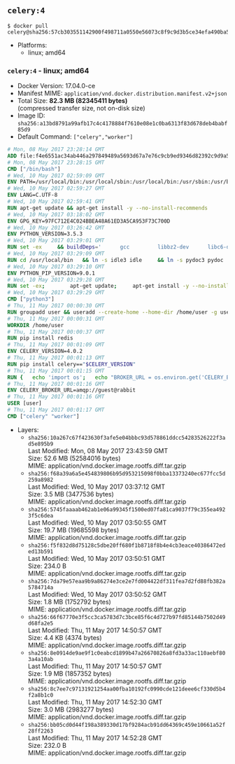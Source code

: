## `celery:4`

```console
$ docker pull celery@sha256:57cb303551142900f498711a0550e56073c8f9c9d3b5ce34efa490ba5e387118
```

-	Platforms:
	-	linux; amd64

### `celery:4` - linux; amd64

-	Docker Version: 17.04.0-ce
-	Manifest MIME: `application/vnd.docker.distribution.manifest.v2+json`
-	Total Size: **82.3 MB (82345411 bytes)**  
	(compressed transfer size, not on-disk size)
-	Image ID: `sha256:a13bd8791a99afb17c4c4178884f7610e08e1c0ba6313f83d678deb4babf85d9`
-	Default Command: `["celery","worker"]`

```dockerfile
# Mon, 08 May 2017 23:28:14 GMT
ADD file:f4e6551ac34ab446a297849489a5693d67a7e76c9cb9ed9346d82392c9d9a5fe in / 
# Mon, 08 May 2017 23:28:15 GMT
CMD ["/bin/bash"]
# Wed, 10 May 2017 02:59:09 GMT
ENV PATH=/usr/local/bin:/usr/local/sbin:/usr/local/bin:/usr/sbin:/usr/bin:/sbin:/bin
# Wed, 10 May 2017 02:59:27 GMT
ENV LANG=C.UTF-8
# Wed, 10 May 2017 02:59:41 GMT
RUN apt-get update && apt-get install -y --no-install-recommends 		ca-certificates 		libgdbm3 		libsqlite3-0 		libssl1.0.0 	&& rm -rf /var/lib/apt/lists/*
# Wed, 10 May 2017 03:18:02 GMT
ENV GPG_KEY=97FC712E4C024BBEA48A61ED3A5CA953F73C700D
# Wed, 10 May 2017 03:26:42 GMT
ENV PYTHON_VERSION=3.5.3
# Wed, 10 May 2017 03:29:01 GMT
RUN set -ex 	&& buildDeps=' 		gcc 		libbz2-dev 		libc6-dev 		libgdbm-dev 		liblzma-dev 		libncurses-dev 		libreadline-dev 		libsqlite3-dev 		libssl-dev 		make 		tcl-dev 		tk-dev 		wget 		xz-utils 		zlib1g-dev 	' 	&& apt-get update && apt-get install -y $buildDeps --no-install-recommends && rm -rf /var/lib/apt/lists/* 		&& wget -O python.tar.xz "https://www.python.org/ftp/python/${PYTHON_VERSION%%[a-z]*}/Python-$PYTHON_VERSION.tar.xz" 	&& wget -O python.tar.xz.asc "https://www.python.org/ftp/python/${PYTHON_VERSION%%[a-z]*}/Python-$PYTHON_VERSION.tar.xz.asc" 	&& export GNUPGHOME="$(mktemp -d)" 	&& gpg --keyserver ha.pool.sks-keyservers.net --recv-keys "$GPG_KEY" 	&& gpg --batch --verify python.tar.xz.asc python.tar.xz 	&& rm -r "$GNUPGHOME" python.tar.xz.asc 	&& mkdir -p /usr/src/python 	&& tar -xJC /usr/src/python --strip-components=1 -f python.tar.xz 	&& rm python.tar.xz 		&& cd /usr/src/python 	&& ./configure 		--enable-loadable-sqlite-extensions 		--enable-shared 		--without-ensurepip 	&& make -j "$(nproc)" 	&& make install 	&& ldconfig 		&& apt-get purge -y --auto-remove $buildDeps 		&& find /usr/local -depth 		\( 			\( -type d -a -name test -o -name tests \) 			-o 			\( -type f -a -name '*.pyc' -o -name '*.pyo' \) 		\) -exec rm -rf '{}' + 	&& rm -rf /usr/src/python
# Wed, 10 May 2017 03:29:09 GMT
RUN cd /usr/local/bin 	&& ln -s idle3 idle 	&& ln -s pydoc3 pydoc 	&& ln -s python3 python 	&& ln -s python3-config python-config
# Wed, 10 May 2017 03:29:10 GMT
ENV PYTHON_PIP_VERSION=9.0.1
# Wed, 10 May 2017 03:29:28 GMT
RUN set -ex; 		apt-get update; 	apt-get install -y --no-install-recommends wget; 	rm -rf /var/lib/apt/lists/*; 		wget -O get-pip.py 'https://bootstrap.pypa.io/get-pip.py'; 		apt-get purge -y --auto-remove wget; 		python get-pip.py 		--disable-pip-version-check 		--no-cache-dir 		"pip==$PYTHON_PIP_VERSION" 	; 	pip --version; 		find /usr/local -depth 		\( 			\( -type d -a -name test -o -name tests \) 			-o 			\( -type f -a -name '*.pyc' -o -name '*.pyo' \) 		\) -exec rm -rf '{}' +; 	rm -f get-pip.py
# Wed, 10 May 2017 03:29:29 GMT
CMD ["python3"]
# Thu, 11 May 2017 00:00:30 GMT
RUN groupadd user && useradd --create-home --home-dir /home/user -g user user
# Thu, 11 May 2017 00:00:31 GMT
WORKDIR /home/user
# Thu, 11 May 2017 00:00:37 GMT
RUN pip install redis
# Thu, 11 May 2017 00:01:09 GMT
ENV CELERY_VERSION=4.0.2
# Thu, 11 May 2017 00:01:13 GMT
RUN pip install celery=="$CELERY_VERSION"
# Thu, 11 May 2017 00:01:15 GMT
RUN { 	echo 'import os'; 	echo "BROKER_URL = os.environ.get('CELERY_BROKER_URL', 'amqp://')"; } > celeryconfig.py
# Thu, 11 May 2017 00:01:16 GMT
ENV CELERY_BROKER_URL=amqp://guest@rabbit
# Thu, 11 May 2017 00:01:16 GMT
USER [user]
# Thu, 11 May 2017 00:01:17 GMT
CMD ["celery" "worker"]
```

-	Layers:
	-	`sha256:10a267c67f423630f3afe5e04bbbc93d578861ddcc54283526222f3ad5e895b9`  
		Last Modified: Mon, 08 May 2017 23:43:59 GMT  
		Size: 52.6 MB (52584016 bytes)  
		MIME: application/vnd.docker.image.rootfs.diff.tar.gzip
	-	`sha256:f68a39a6a5e454839806b95d953215098f0bba13373240ec677fcc5d259a8982`  
		Last Modified: Wed, 10 May 2017 03:37:12 GMT  
		Size: 3.5 MB (3477536 bytes)  
		MIME: application/vnd.docker.image.rootfs.diff.tar.gzip
	-	`sha256:5745faaaab462ab1e06a99345f1500ed07fa81ca9037f79c355ea4923f5c6dea`  
		Last Modified: Wed, 10 May 2017 03:50:55 GMT  
		Size: 19.7 MB (19685598 bytes)  
		MIME: application/vnd.docker.image.rootfs.diff.tar.gzip
	-	`sha256:f5f832d8d75128c5dbe20ff680f1b8718f8b4e4cb3eace40386472eded13b591`  
		Last Modified: Wed, 10 May 2017 03:50:51 GMT  
		Size: 234.0 B  
		MIME: application/vnd.docker.image.rootfs.diff.tar.gzip
	-	`sha256:7da79e57eaa9b9a86274e3ce2e7fd004422df311fea7d2fd88fb382a5784714a`  
		Last Modified: Wed, 10 May 2017 03:50:52 GMT  
		Size: 1.8 MB (1752792 bytes)  
		MIME: application/vnd.docker.image.rootfs.diff.tar.gzip
	-	`sha256:66f67770e3f5cc3ca5783d7c3bce85f6c4d727b97fd85144b7502d49d68fa2e5`  
		Last Modified: Thu, 11 May 2017 14:50:57 GMT  
		Size: 4.4 KB (4374 bytes)  
		MIME: application/vnd.docker.image.rootfs.diff.tar.gzip
	-	`sha256:8e0914de9ae9f1c0eabcd1899b47a26670826a8fd3a33ac110aebf803a4a10ab`  
		Last Modified: Thu, 11 May 2017 14:50:57 GMT  
		Size: 1.9 MB (1857352 bytes)  
		MIME: application/vnd.docker.image.rootfs.diff.tar.gzip
	-	`sha256:8c7ee7c97131921254aa00fba10192fc0990cde121deee6cf330d5b4f2a8b1c0`  
		Last Modified: Thu, 11 May 2017 14:52:30 GMT  
		Size: 3.0 MB (2983277 bytes)  
		MIME: application/vnd.docker.image.rootfs.diff.tar.gzip
	-	`sha256:bb05cd0d44f198a389330d17bf9284acb91dd64369c459e10661a52f28ff2263`  
		Last Modified: Thu, 11 May 2017 14:52:28 GMT  
		Size: 232.0 B  
		MIME: application/vnd.docker.image.rootfs.diff.tar.gzip
